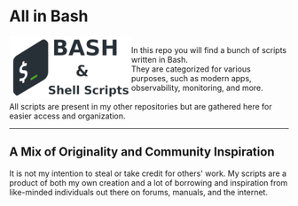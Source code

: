 # All in Bash
<img width="220" alt="All_in_Bash" src="https://github.com/rafaelurrutiasilva/images/blob/main/logos/bash_logo.png" align=left> <br>
In this repo you will find a bunch of scripts written in Bash.<br>
They are categorized for various purposes, such as modern apps, observability, monitoring, and more.<br><br>
All scripts are present in my other repositories but are gathered here for easier access and organization.<br>

---
## A Mix of Originality and Community Inspiration
It is not my intention to steal or take credit for others' work. My scripts are a product of both my own creation and a lot of borrowing and inspiration from like-minded individuals out there on forums, manuals, and the internet.
